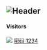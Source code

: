 ![Header](https://capsule-render.vercel.app/api?type=Waving&color=timeGradient&height=200&animation=fadeIn&section=header&text=xLikeWATCHDOG&fontSize=60)
---
#### Visitors
![](https://count.getloli.com/get/@xLikeWATCHDOG?theme=rule34)
[密码:1234](https://wwi.lanzoup.com/b0czcpxeh)
